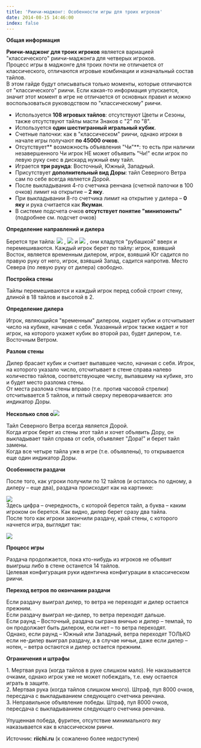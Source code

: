 ```yaml
---
title: 'Риичи-маджонг: Особенности игры для троих игроков'
date: 2014-08-15 14:46:00
index: false
---
```


**Общая информация**

**Риичи-маджонг для троих игроков** является вариацией "классического" риичи-маджонга для четверых игроков.  
Процесс игры в маджонге для троих почти не отличается от классического, отличаются игровые комбинации и изначальный состав тайлов.  
В этом гайде будут описываться только моменты, которые отличаются от "классического" риичи. Если какая-то информация упускается, значит этот момент в игре не отличается от основных правил и можно воспользоваться руководством по "классическому" риичи.
<!--more-->
 

* Используется **108 игровых тайлов**: отсутствуют Цветы и Сезоны, также отсутствуют тайлы масти Знаков с "2" по "8".
* Используется **один шестигранный игральный кубик**.
* Счетные палочки: как в "классическом" риичи, однако игроки в начале игры получают **по 45000 очков**.
* Отсутствует** возможность объявления "Чи"**: то есть при наличии незавершенного Чи игрок НЕ может объявить "Чи!" если игрок по левую руку снес в дискард нужный ему тайл.
* Играется **три раунда**: Восточный, Южный, Западный.
* Присутствует **дополнительный вид Доры**: тайл Северного Ветра сам по себе всегда является Дорой.
* После выкладывания 4-го счетчика ренчана (счетной палочки в 100 очков) лимит на открытие – **2 яку**.
* При выкладывании 8-го счетчика лимит на открытие у дилера – **0 яку** и рука считается как **Якуман**.
* В системе подсчета очков **отсутствует понятие "минипоинты"** (подробнее см. подсчет очков)

 

**Определение направлений и дилера**

Берется три тайла: ![][1] , ![][2] и ![][3] , они кладутся "рубашкой" вверх и перемешиваются. Каждый игрок берет по тайлу: игрок, взявший Восток, является временным дилером, игрок, взявший Юг садится по правую руку от него, игрок, взявший Запад, садится напротив. Место Севера (по левую руку от дилера) свободно.

**Постройка стены**

Тайлы перемешиваются и каждый игрок перед собой строит стену, длиной в 18 тайлов и высотой в 2.

**Определение дилера**

Игрок, являющийся "временным" дилером, кидает кубик и отсчитывает число на кубике, начиная с себя. Указанный игрок также кидает и тот игрок, на которого укажет кубик во второй раз, будет дилером, т.е. Восточным Ветром.

**Разлом стены**

Дилер брасает кубик и считает выпавшее число, начиная с себя. Игрок, на которого указало число, отсчитывает в стене справа налево количество тайлов, соответствующее числу, выпавшему на кубике, это и будет место разлома стены.  
От места разлома стены вправо (т.е. против часовой стрелки) отсчитывается 5 тайлов, и пятый сверху переворачивается: это индикатор Доры.

**Несколько слов о**![][4]

Тайл Северного Ветра всегда является Дорой.  
Когда игрок берет из стены этот тайл и хочет объявить Дору, он выкладывает тайл справа от себя, объявляет "Дора!" и берет тайл замены.  
Когда все четыре тайла уже в игре (т.е. объявлены), то открывается еще один индикатор Доры.

**Особенности раздачи**

После того, как угроки получили по 12 тайлов (и осталось по одному, а дилеру – еще два), раздача происходит как на картинке:

![][5]  
Здесь цифра – очередность, с которой берется тайл, а буква – каким игроком он берется. Как видно, дилер берет сразу два тайла.  
После того как игроки закончили раздачу, край стены, с которого начнется игра, выглядит так:

![][6]

**Процесс игры**

Раздача продолжается, пока кто-нибудь из игроков не объявит выигрыш либо в стене останется 14 тайлов.  
Целевая конфигурация руки идентична конфигурации в классическом риичи.

**Переход ветров по окончании раздачи**

Если раздачу выиграл дилер, то ветра не переходят и дилер остается прежним.  
Если раздачу выиграл не-дилер, то ветра переходят дальше.  
Если раунд – Восточный, раздача сыграна вничью и дилер – темпай, то он продолжает быть дилером, если нет – то ветра переходят.  
Однако, если раунд – Южный или Западный, ветра переходят ТОЛЬКО если не-дилер выиграл раздачу, а в случае ничьи, даже если дилер – нотен, – ветра остаются и дилер остается прежним.

**Ограничения и штрафы**

1\. Мертвая рука (когда тайлов в руке слишком мало). Не наказывается очками, однако игрок уже не может побеждать, т.е. ему остается играть в защите.  
2\. Мертвая рука (когда тайлов слишком много). Штраф, пул 8000 очков, пересдача с выкладыванием следующего счетчика ренчана.  
3\. Неправильное объявление победы. Штраф, пул 8000 очков, пересдача с выкладыванием следующего счетчика ренчана.

Упущенная победа, фуритен, отсутствие минимального яку наказывается как в классическом риичи.

 

 

Источник: **riichi.ru** (к сожаленю более недоступен)

[1]: /images/mahjong/tileset/T27.gif
[2]: /images/mahjong/tileset/T28.gif
[3]: /images/mahjong/tileset/T29.gif
[4]: /images/mahjong/tileset/T30.gif
[5]: /images/mahjong/tile/mjwall1.jpg
[6]: /images/mahjong/tile/mjwall6.jpg
